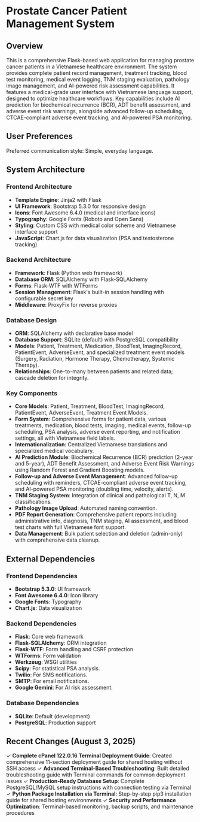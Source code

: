 # Prostate Cancer Patient Management System

## Overview

This is a comprehensive Flask-based web application for managing prostate cancer patients in a Vietnamese healthcare environment. The system provides complete patient record management, treatment tracking, blood test monitoring, medical event logging, TNM staging evaluation, pathology image management, and AI-powered risk assessment capabilities. It features a medical-grade user interface with Vietnamese language support, designed to optimize healthcare workflows. Key capabilities include AI prediction for biochemical recurrence (BCR), ADT benefit assessment, and adverse event risk warnings, alongside advanced follow-up scheduling, CTCAE-compliant adverse event tracking, and AI-powered PSA monitoring.

## User Preferences

Preferred communication style: Simple, everyday language.

## System Architecture

### Frontend Architecture
- **Template Engine**: Jinja2 with Flask
- **UI Framework**: Bootstrap 5.3.0 for responsive design
- **Icons**: Font Awesome 6.4.0 (medical and interface icons)
- **Typography**: Google Fonts (Roboto and Open Sans)
- **Styling**: Custom CSS with medical color scheme and Vietnamese interface support
- **JavaScript**: Chart.js for data visualization (PSA and testosterone tracking)

### Backend Architecture
- **Framework**: Flask (Python web framework)
- **Database ORM**: SQLAlchemy with Flask-SQLAlchemy
- **Forms**: Flask-WTF with WTForms
- **Session Management**: Flask's built-in session handling with configurable secret key
- **Middleware**: ProxyFix for reverse proxies

### Database Design
- **ORM**: SQLAlchemy with declarative base model
- **Database Support**: SQLite (default) with PostgreSQL compatibility
- **Models**: Patient, Treatment, Medication, BloodTest, ImagingRecord, PatientEvent, AdverseEvent, and specialized treatment event models (Surgery, Radiation, Hormone Therapy, Chemotherapy, Systemic Therapy).
- **Relationships**: One-to-many between patients and related data; cascade deletion for integrity.

### Key Components
- **Core Models**: Patient, Treatment, BloodTest, ImagingRecord, PatientEvent, AdverseEvent, Treatment Event Models.
- **Form System**: Comprehensive forms for patient data, various treatments, medication, blood tests, imaging, medical events, follow-up scheduling, PSA analysis, adverse event reporting, and notification settings, all with Vietnamese field labels.
- **Internationalization**: Centralized Vietnamese translations and specialized medical vocabulary.
- **AI Prediction Module**: Biochemical Recurrence (BCR) prediction (2-year and 5-year), ADT Benefit Assessment, and Adverse Event Risk Warnings using Random Forest and Gradient Boosting models.
- **Follow-up and Adverse Event Management**: Advanced follow-up scheduling with reminders, CTCAE-compliant adverse event tracking, and AI-powered PSA monitoring (doubling time, velocity, alerts).
- **TNM Staging System**: Integration of clinical and pathological T, N, M classifications.
- **Pathology Image Upload**: Automated naming convention.
- **PDF Report Generation**: Comprehensive patient reports including administrative info, diagnosis, TNM staging, AI assessment, and blood test charts with full Vietnamese font support.
- **Data Management**: Bulk patient selection and deletion (admin-only) with comprehensive data cleanup.

## External Dependencies

### Frontend Dependencies
- **Bootstrap 5.3.0**: UI framework
- **Font Awesome 6.4.0**: Icon library
- **Google Fonts**: Typography
- **Chart.js**: Data visualization

### Backend Dependencies
- **Flask**: Core web framework
- **Flask-SQLAlchemy**: ORM integration
- **Flask-WTF**: Form handling and CSRF protection
- **WTForms**: Form validation
- **Werkzeug**: WSGI utilities
- **Scipy**: For statistical PSA analysis.
- **Twilio**: For SMS notifications.
- **SMTP**: For email notifications.
- **Google Gemini**: For AI risk assessment.

### Database Dependencies
- **SQLite**: Default (development)
- **PostgreSQL**: Production support

## Recent Changes (August 3, 2025)

✓ **Complete cPanel 122.0.16 Terminal Deployment Guide**: Created comprehensive 11-section deployment guide for shared hosting without SSH access
✓ **Advanced Terminal-Based Troubleshooting**: Built detailed troubleshooting guide with Terminal commands for common deployment issues
✓ **Production-Ready Database Setup**: Complete PostgreSQL/MySQL setup instructions with connection testing via Terminal
✓ **Python Package Installation via Terminal**: Step-by-step pip3 installation guide for shared hosting environments
✓ **Security and Performance Optimization**: Terminal-based monitoring, backup scripts, and maintenance procedures